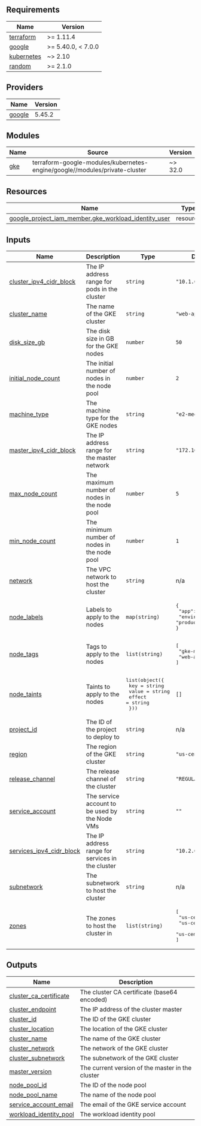 ## Requirements

| Name | Version |
|------|---------|
| <a name="requirement_terraform"></a> [terraform](#requirement\_terraform) | >= 1.11.4 |
| <a name="requirement_google"></a> [google](#requirement\_google) | >= 5.40.0, < 7.0.0 |
| <a name="requirement_kubernetes"></a> [kubernetes](#requirement\_kubernetes) | ~> 2.10 |
| <a name="requirement_random"></a> [random](#requirement\_random) | >= 2.1.0 |

## Providers

| Name | Version |
|------|---------|
| <a name="provider_google"></a> [google](#provider\_google) | 5.45.2 |

## Modules

| Name | Source | Version |
|------|--------|---------|
| <a name="module_gke"></a> [gke](#module\_gke) | terraform-google-modules/kubernetes-engine/google//modules/private-cluster | ~> 32.0 |

## Resources

| Name | Type |
|------|------|
| [google_project_iam_member.gke_workload_identity_user](https://registry.terraform.io/providers/hashicorp/google/latest/docs/resources/project_iam_member) | resource |

## Inputs

| Name | Description | Type | Default | Required |
|------|-------------|------|---------|:--------:|
| <a name="input_cluster_ipv4_cidr_block"></a> [cluster\_ipv4\_cidr\_block](#input\_cluster\_ipv4\_cidr\_block) | The IP address range for pods in the cluster | `string` | `"10.1.0.0/16"` | no |
| <a name="input_cluster_name"></a> [cluster\_name](#input\_cluster\_name) | The name of the GKE cluster | `string` | `"web-app-cluster"` | no |
| <a name="input_disk_size_gb"></a> [disk\_size\_gb](#input\_disk\_size\_gb) | The disk size in GB for the GKE nodes | `number` | `50` | no |
| <a name="input_initial_node_count"></a> [initial\_node\_count](#input\_initial\_node\_count) | The initial number of nodes in the node pool | `number` | `2` | no |
| <a name="input_machine_type"></a> [machine\_type](#input\_machine\_type) | The machine type for the GKE nodes | `string` | `"e2-medium"` | no |
| <a name="input_master_ipv4_cidr_block"></a> [master\_ipv4\_cidr\_block](#input\_master\_ipv4\_cidr\_block) | The IP address range for the master network | `string` | `"172.16.0.0/28"` | no |
| <a name="input_max_node_count"></a> [max\_node\_count](#input\_max\_node\_count) | The maximum number of nodes in the node pool | `number` | `5` | no |
| <a name="input_min_node_count"></a> [min\_node\_count](#input\_min\_node\_count) | The minimum number of nodes in the node pool | `number` | `1` | no |
| <a name="input_network"></a> [network](#input\_network) | The VPC network to host the cluster | `string` | n/a | yes |
| <a name="input_node_labels"></a> [node\_labels](#input\_node\_labels) | Labels to apply to the nodes | `map(string)` | <pre>{<br/>  "app": "web-app",<br/>  "environment": "production"<br/>}</pre> | no |
| <a name="input_node_tags"></a> [node\_tags](#input\_node\_tags) | Tags to apply to the nodes | `list(string)` | <pre>[<br/>  "gke-node",<br/>  "web-app"<br/>]</pre> | no |
| <a name="input_node_taints"></a> [node\_taints](#input\_node\_taints) | Taints to apply to the nodes | <pre>list(object({<br/>    key    = string<br/>    value  = string<br/>    effect = string<br/>  }))</pre> | `[]` | no |
| <a name="input_project_id"></a> [project\_id](#input\_project\_id) | The ID of the project to deploy to | `string` | n/a | yes |
| <a name="input_region"></a> [region](#input\_region) | The region of the GKE cluster | `string` | `"us-central1"` | no |
| <a name="input_release_channel"></a> [release\_channel](#input\_release\_channel) | The release channel of the cluster | `string` | `"REGULAR"` | no |
| <a name="input_service_account"></a> [service\_account](#input\_service\_account) | The service account to be used by the Node VMs | `string` | `""` | no |
| <a name="input_services_ipv4_cidr_block"></a> [services\_ipv4\_cidr\_block](#input\_services\_ipv4\_cidr\_block) | The IP address range for services in the cluster | `string` | `"10.2.0.0/16"` | no |
| <a name="input_subnetwork"></a> [subnetwork](#input\_subnetwork) | The subnetwork to host the cluster | `string` | n/a | yes |
| <a name="input_zones"></a> [zones](#input\_zones) | The zones to host the cluster in | `list(string)` | <pre>[<br/>  "us-central1-a",<br/>  "us-central1-b",<br/>  "us-central1-f"<br/>]</pre> | no |

## Outputs

| Name | Description |
|------|-------------|
| <a name="output_cluster_ca_certificate"></a> [cluster\_ca\_certificate](#output\_cluster\_ca\_certificate) | The cluster CA certificate (base64 encoded) |
| <a name="output_cluster_endpoint"></a> [cluster\_endpoint](#output\_cluster\_endpoint) | The IP address of the cluster master |
| <a name="output_cluster_id"></a> [cluster\_id](#output\_cluster\_id) | The ID of the GKE cluster |
| <a name="output_cluster_location"></a> [cluster\_location](#output\_cluster\_location) | The location of the GKE cluster |
| <a name="output_cluster_name"></a> [cluster\_name](#output\_cluster\_name) | The name of the GKE cluster |
| <a name="output_cluster_network"></a> [cluster\_network](#output\_cluster\_network) | The network of the GKE cluster |
| <a name="output_cluster_subnetwork"></a> [cluster\_subnetwork](#output\_cluster\_subnetwork) | The subnetwork of the GKE cluster |
| <a name="output_master_version"></a> [master\_version](#output\_master\_version) | The current version of the master in the cluster |
| <a name="output_node_pool_id"></a> [node\_pool\_id](#output\_node\_pool\_id) | The ID of the node pool |
| <a name="output_node_pool_name"></a> [node\_pool\_name](#output\_node\_pool\_name) | The name of the node pool |
| <a name="output_service_account_email"></a> [service\_account\_email](#output\_service\_account\_email) | The email of the GKE service account |
| <a name="output_workload_identity_pool"></a> [workload\_identity\_pool](#output\_workload\_identity\_pool) | The workload identity pool |
